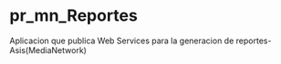 # pr_mn_Reportes
Aplicacion  que publica Web Services para la generacion de reportes-Asis(MediaNetwork)
